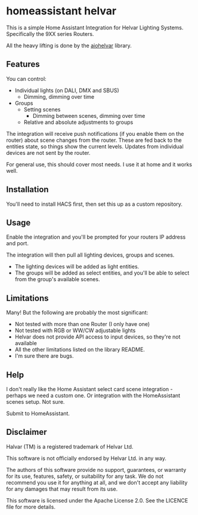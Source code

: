 # homeassistant helvar

This is a simple Home Assistant Integration for Helvar Lighting Systems.  Specifically the 9XX series Routers. 

All the heavy lifting is done by the [aiohelvar](https://github.com/tomplayford/aiohelvar) library.

## Features

You can control:
 - Individual lights (on DALI, DMX and SBUS)
   - Dimming, dimming over time
 - Groups
   - Setting scenes
     - Dimming between scenes, dimming over time
   - Relative and absolute adjustments to groups

The integration will receive push notifications (if you enable them on the router) about scene changes from the router. These are fed back to the entities state, so things show the current levels. Updates from individual devices are not sent by the router. 

For general use, this should cover most needs. I use it at home and it works well. 

## Installation

You'll need to install HACS first, then set this up as a custom repository.

## Usage

Enable the integration and you'll be prompted for your routers IP address and port. 

The integration will then pull all lighting devices, groups and scenes. 

- The lighting devices will be added as light entities.
- The groups will be added as select entities, and you'll be able to select from the group's available scenes.

## Limitations 

Many! But the following are probably the most significant:

  - Not tested with more than one Router (I only have one)
  - Not tested with RGB or WW/CW adjustable lights 
  - Helvar does not provide API access to input devices, so they're not available 
  - All the other limitations listed on the library README.
  - I'm sure there are bugs. 


## Help

I don't really like the Home Assistant select card scene integration - perhaps we need a custom one. Or integration with the HomeAssistant scenes setup. Not sure.

Submit to HomeAssistant. 


  ## Disclaimer

Halvar (TM) is a registered trademark of Helvar Ltd.

This software is not officially endorsed by Helvar Ltd. in any way.

The authors of this software provide no support, guarantees, or warranty for its use, features, safety, or suitability for any task. We do not recommend you use it for anything at all, and we don't accept any liability for any damages that may result from its use.

This software is licensed under the Apache License 2.0. See the LICENCE file for more details. 




